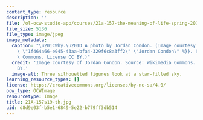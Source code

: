 ```yaml
---
content_type: resource
description: ''
file: /ol-ocw-studio-app/courses/21a-157-the-meaning-of-life-spring-2019/d8d9e03fb5e168495e22b779ff3db514_21A-157s19-th.jpg
file_size: 5136
file_type: image/jpeg
image_metadata:
  caption: "\u201CWhy.\u201D A photo by Jordan Condon. (Image courtesy of {{% resource_link\
    \ \"1f464a66-e045-43aa-bfa4-329f6c8a3ff2\" \"Jordan Condon\" %}}. Source: Wikimedia\
    \ Commons. License CC BY.)"
  credit: 'Image courtesy of Jordan Condon. Source: Wikimedia Commons. License CC
    BY.'
  image-alt: Three silhouetted figures look at a star-filled sky.
learning_resource_types: []
license: https://creativecommons.org/licenses/by-nc-sa/4.0/
ocw_type: OCWImage
resourcetype: Image
title: 21A-157s19-th.jpg
uid: d8d9e03f-b5e1-6849-5e22-b779ff3db514
---
```

